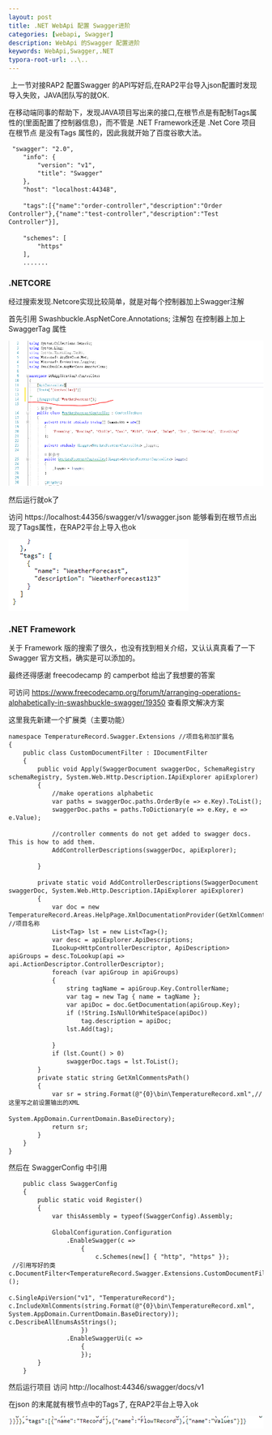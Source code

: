 ```yaml
---
layout: post
title: .NET WebApi 配置 Swagger进阶
categories: [webapi, Swagger]
description: WebApi 的Swagger 配置进阶
keywords: WebApi,Swagger,.NET 
typora-root-url: ..\..
---
```


​       上一节对接RAP2   配置Swagger 的API写好后,在RAP2平台导入json配置时发现导入失败，JAVA团队写的就OK.

在移动端同事的帮助下，发现JAVA项目写出来的接口,在根节点是有配制Tags属性的(里面配置了控制器信息)，而不管是 .NET Framework还是 .Net Core 项目 在根节点 是没有Tags 属性的，因此我就开始了百度谷歌大法。

```
 "swagger": "2.0",
    "info": {
        "version": "v1",
        "title": "Swagger"
    },
    "host": "localhost:44348",
    
    "tags":[{"name":"order-controller","description":"Order Controller"},{"name":"test-controller","description":"Test Controller"}],
    
    "schemes": [
        "https"
    ],
    .......
```

### .NETCORE

经过搜索发现.Netcore实现比较简单，就是对每个控制器加上Swagger注解

首先引用  Swashbuckle.AspNetCore.Annotations;  注解包 在控制器上加上 SwaggerTag 属性

![](/images/blog/Swagger/2SwaggerCore.PNG)

然后运行就ok了

访问 https://localhost:44356/swagger/v1/swagger.json  能够看到在根节点出现了Tags属性，在RAP2平台上导入也ok

![](/images/blog/Swagger/2Tagscore.PNG)

### .NET Framework

关于 Framework 版的搜索了很久，也没有找到相关介绍，又认认真真看了一下Swagger 官方文档，确实是可以添加的。

最终还得感谢  freecodecamp  的 camperbot 给出了我想要的答案

可访问 https://www.freecodecamp.org/forum/t/arranging-operations-alphabetically-in-swashbuckle-swagger/19350 查看原文解决方案

这里我先新建一个扩展类（主要功能）

```
namespace TemperatureRecord.Swagger.Extensions //项目名称加扩展名
{
    public class CustomDocumentFilter : IDocumentFilter
    {
        public void Apply(SwaggerDocument swaggerDoc, SchemaRegistry schemaRegistry, System.Web.Http.Description.IApiExplorer apiExplorer)
        {
            //make operations alphabetic
            var paths = swaggerDoc.paths.OrderBy(e => e.Key).ToList();
            swaggerDoc.paths = paths.ToDictionary(e => e.Key, e => e.Value);

            //controller comments do not get added to swagger docs. This is how to add them.
            AddControllerDescriptions(swaggerDoc, apiExplorer);

        }

        private static void AddControllerDescriptions(SwaggerDocument swaggerDoc, System.Web.Http.Description.IApiExplorer apiExplorer)
        {
            var doc = new TemperatureRecord.Areas.HelpPage.XmlDocumentationProvider(GetXmlCommentsPath());
//项目名称
            List<Tag> lst = new List<Tag>();
            var desc = apiExplorer.ApiDescriptions;
            ILookup<HttpControllerDescriptor, ApiDescription> apiGroups = desc.ToLookup(api => api.ActionDescriptor.ControllerDescriptor);
            foreach (var apiGroup in apiGroups)
            {
                string tagName = apiGroup.Key.ControllerName;
                var tag = new Tag { name = tagName };
                var apiDoc = doc.GetDocumentation(apiGroup.Key);
                if (!String.IsNullOrWhiteSpace(apiDoc))
                    tag.description = apiDoc;
                lst.Add(tag);

            }
            if (lst.Count() > 0)
                swaggerDoc.tags = lst.ToList();
        }
        private static string GetXmlCommentsPath()
        {
            var sr = string.Format(@"{0}\bin\TemperatureRecord.xml",//这里写之前设置输出的XML
                                                  System.AppDomain.CurrentDomain.BaseDirectory);
            return sr;
        }
    }
}
```

然后在 SwaggerConfig 中引用

```
    public class SwaggerConfig
    {
        public static void Register()
        {
            var thisAssembly = typeof(SwaggerConfig).Assembly;

            GlobalConfiguration.Configuration
                .EnableSwagger(c =>
                    {
                        c.Schemes(new[] { "http", "https" });
 //引用写好的类                         c.DocumentFilter<TemperatureRecord.Swagger.Extensions.CustomDocumentFilter>(); 
                    
c.SingleApiVersion("v1", "TemperatureRecord");
c.IncludeXmlComments(string.Format(@"{0}\bin\TemperatureRecord.xml",                                          System.AppDomain.CurrentDomain.BaseDirectory));
c.DescribeAllEnumsAsStrings();
                    })
                .EnableSwaggerUi(c =>
                    {
                    });
        }
    }
```

然后运行项目 访问 http://localhost:44346/swagger/docs/v1

在json 的末尾就有根节点中的Tags了, 在RAP2平台上导入ok

![](/images/blog/Swagger/2TAGSF.PNG)

